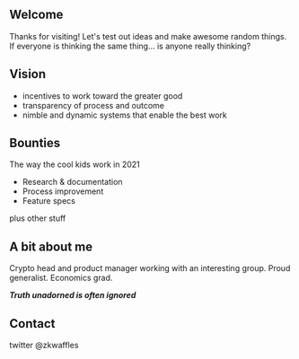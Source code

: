 ## Welcome
Thanks for visiting! Let's test out ideas and make awesome random things. If everyone is thinking the same thing... is anyone really thinking? 

## Vision
- incentives to work toward the greater good
- transparency of process and outcome
- nimble and dynamic systems that enable the best work

## Bounties
The way the cool kids work in 2021

* Research & documentation
* Process improvement
* Feature specs

plus other stuff

## A bit about me
Crypto head and product manager working with an interesting group. Proud generalist. Economics grad. 

***Truth unadorned is often ignored***

## Contact
twitter @zkwaffles
